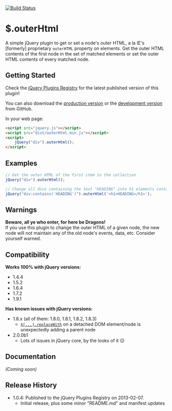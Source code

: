 [![Build Status](https://travis-ci.org/JamesMGreene/jquery.outerHtml.png)](https://travis-ci.org/JamesMGreene/jquery.outerHtml)

# $.outerHtml

A simple jQuery plugin to get or set a node's outer HTML, a la IE's [formerly] proprietary `outerHTML` property on elements.
Get the outer HTML contents of the first node in the set of matched elements or set the outer HTML contents of every matched node.

## Getting Started
Check the [jQuery Plugins Registry](http://plugins.jquery.com/outerHtml/) for the latest published version of this plugin!

You can also download the [production version][min] or the [development version][max] from GitHub.

[min]: https://raw.github.com/JamesMGreene/jquery.outerHtml/master/dist/outerHtml.min.js
[max]: https://raw.github.com/JamesMGreene/jquery.outerHtml/master/dist/outerHtml.js

In your web page:

```html
<script src="jquery.js"></script>
<script src="dist/outerHtml.min.js"></script>
<script>
    jQuery("div").outerHtml();
</script>
```

## Examples
```js
// Get the outer HTML of the first item in the collection
jQuery("div").outerHtml();

// Change all divs containing the text "HEADING" into h1 elements containing [only] the text "HEADING"
jQuery("div:contains('HEADING')").outerHtml('<h1>HEADING</h1>');
```

## Warnings
**Beware, all ye who enter, for here be Dragons!**  
If you use this plugin to change the outer HTML of a given node, the new node will
_not_ maintain any of the old node's events, data, etc. Consider yourself warned.

## Compatibility
**Works 100% with jQuery versions:**  
 - 1.4.4
 - 1.5.2
 - 1.6.4
 - 1.7.2
 - 1.9.1

**Has known issues with jQuery versions:**  
 - 1.8.x (all of them: 1.8.0, 1.8.1, 1.8.2, 1.8.3)
     - [`$(...).replaceWith`](http://api.jquery.com/replaceWith/) on a detached DOM element/node is unexpectedly adding a parent node
 - 2.0.0b1
     - Lots of issues in jQuery core, by the looks of it :confused:

## Documentation
_(Coming soon)_

## Release History
 - 1.0.4: Published to the jQuery Plugins Registry on 2013-02-07.
     - Initial release, plus some minor "README.md" and manifest updates
